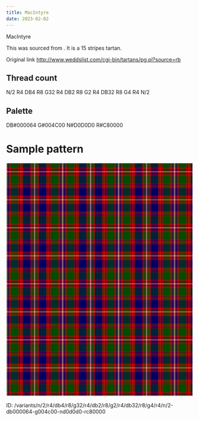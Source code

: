 ```yaml
---
title: MacIntyre
date: 2023-02-02
---
```

MacIntyre

This was sourced from <no value>.  It is a 15 stripes tartan.

Original link http://www.weddslist.com/cgi-bin/tartans/pg.pl?source=rb

## Thread count
N/2 R4 DB4 R8 G32 R4 DB2 R8 G2 R4 DB32 R8 G4 R4 N/2

## Palette
DB#000064 G#004C00 N#D0D0D0 R#C80000

# Sample pattern

![Tartan detail](tartan.png "N/2 R4 DB4 R8 G32 R4 DB2 R8 G2 R4 DB32 R8 G4 R4 N/2 tartan")

ID: /variants/n/2/r4/db4/r8/g32/r4/db2/r8/g2/r4/db32/r8/g4/r4/n/2-db000064-g004c00-nd0d0d0-rc80000